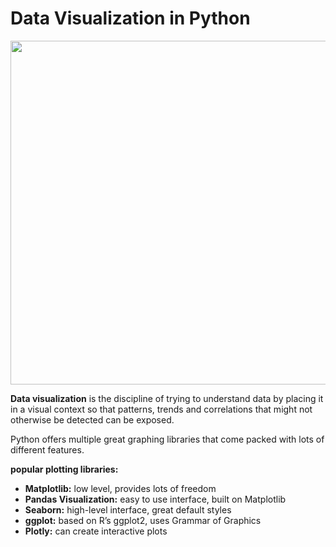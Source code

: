 # Data Visualization in Python

<img src = 'https://www.datapine.com/blog/wp-content/uploads/2018/10/data-visualization-techniques-datapine.png' width = 550, align = "center">


__Data visualization__ is the discipline of trying to understand data by placing it in a visual context so that patterns, trends and correlations that might not otherwise be detected can be exposed.

Python offers multiple great graphing libraries that come packed with lots of different features.

__popular plotting libraries:__

- __Matplotlib:__ low level, provides lots of freedom
- __Pandas Visualization:__ easy to use interface, built on Matplotlib
- __Seaborn:__ high-level interface, great default styles
- __ggplot:__ based on R’s ggplot2, uses Grammar of Graphics
- __Plotly:__ can create interactive plots

